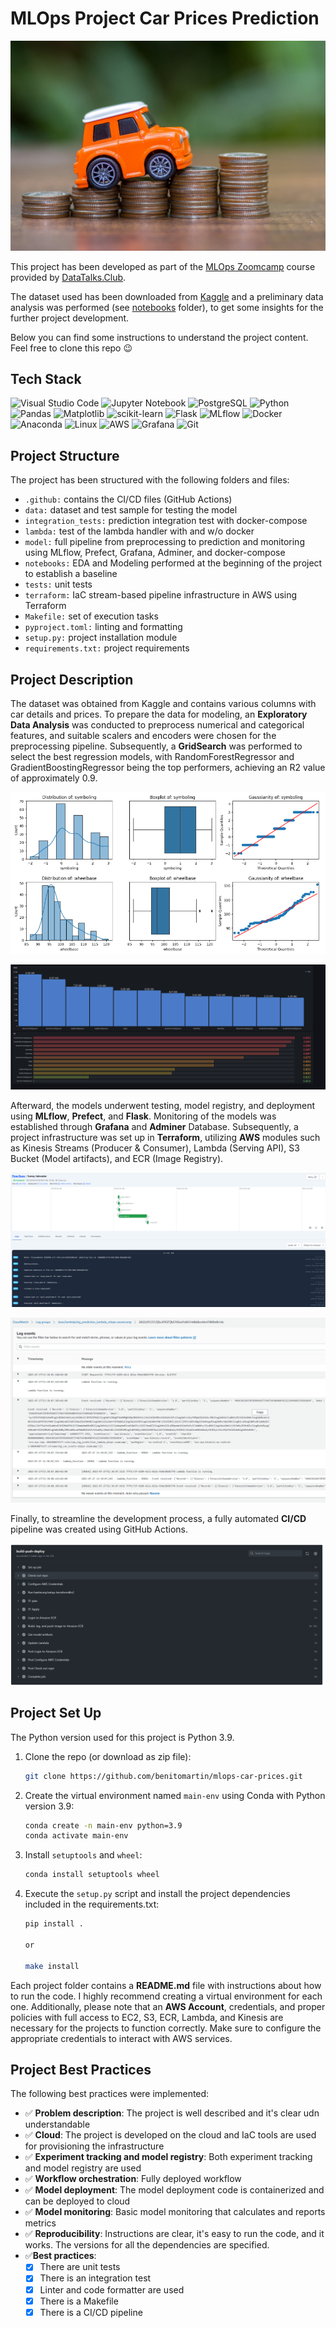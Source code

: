# MLOps Project Car Prices Prediction

<p>
    <img src="/integration_tests/results_printouts/Money-car.jpg"/>
    </p>

This project has been developed as part of the [MLOps Zoomcamp](https://github.com/DataTalksClub/mlops-zoomcamp) course provided by [DataTalks.Club](https://datatalks.club/).

The dataset used has been downloaded from [Kaggle](https://www.kaggle.com/datasets/hellbuoy/car-price-prediction) and a preliminary data analysis was performed (see [notebooks](/notebooks) folder), to get some insights for the further project development.

Below you can find some instructions to understand the project content. Feel free to clone this repo :wink:

## Tech Stack

![Visual Studio Code](https://img.shields.io/badge/Visual%20Studio%20Code-0078d7.svg?style=for-the-badge&logo=visual-studio-code&logoColor=white)
![Jupyter Notebook](https://img.shields.io/badge/jupyter-%23FA0F00.svg?style=for-the-badge&logo=jupyter&logoColor=white)
![PostgreSQL](https://img.shields.io/badge/PostgreSQL-316192?style=for-the-badge&logo=postgresql&logoColor=white)
![Python](https://img.shields.io/badge/python-3670A0?style=for-the-badge&logo=python&logoColor=ffdd54)
![Pandas](https://img.shields.io/badge/pandas-%23150458.svg?style=for-the-badge&logo=pandas&logoColor=white)
![Matplotlib](https://img.shields.io/badge/Matplotlib-%23d9ead3.svg?style=for-the-badge&logo=Matplotlib&logoColor=black)
![scikit-learn](https://img.shields.io/badge/scikit--learn-%23F7931E.svg?style=for-the-badge&logo=scikit-learn&logoColor=white)
![Flask](https://img.shields.io/badge/flask-%23000.svg?style=for-the-badge&logo=flask&logoColor=white)
![MLflow](https://img.shields.io/badge/MLflow-0194E2.svg?style=for-the-badge&logo=MLflow&logoColor=white)
![Docker](https://img.shields.io/badge/docker-%230db7ed.svg?style=for-the-badge&logo=docker&logoColor=white)
![Anaconda](https://img.shields.io/badge/Anaconda-%2344A833.svg?style=for-the-badge&logo=anaconda&logoColor=white)
![Linux](https://img.shields.io/badge/Linux-FCC624?style=for-the-badge&logo=linux&logoColor=white)
![AWS](https://img.shields.io/badge/AWS-%23FF9900.svg?style=for-the-badge&logo=amazon-aws&logoColor=white)
![Grafana](https://img.shields.io/badge/grafana-%23F46800.svg?style=for-the-badge&logo=grafana&logoColor=white)
![Git](https://img.shields.io/badge/git-%23F05033.svg?style=for-the-badge&logo=git&logoColor=white)

## Project Structure

The project has been structured with the following folders and files:

- `.github:` contains the CI/CD files (GitHub Actions)
- `data:` dataset and test sample for testing the model
- `integration_tests:` prediction integration test with docker-compose
- `lambda:` test of the lambda handler with and w/o docker
- `model:` full pipeline from preprocessing to prediction and monitoring using MLflow, Prefect, Grafana, Adminer, and docker-compose
- `notebooks:` EDA and Modeling performed at the beginning of the project to establish a baseline
- `tests:` unit tests
- `terraform:` IaC stream-based pipeline infrastructure in AWS using Terraform
- `Makefile:` set of execution tasks
- `pyproject.toml:` linting and formatting
- `setup.py:` project installation module
- `requirements.txt:` project requirements

## Project Description

The dataset was obtained from Kaggle and contains various columns with car details and prices. To prepare the data for modeling, an **Exploratory Data Analysis** was conducted to preprocess numerical and categorical features, and suitable scalers and encoders were chosen for the preprocessing pipeline. Subsequently, a **GridSearch** was performed to select the best regression models, with RandomForestRegressor and GradientBoostingRegressor being the top performers, achieving an R2 value of approximately 0.9.

<p align="center">
    <img src="/integration_tests/results_printouts/notebook.png"/>
    </p>
<p>
    <img src="/model/results_printouts/grafana_dashboard.png"/>
    </p>

Afterward, the models underwent testing, model registry, and deployment using **MLflow**, **Prefect**, and **Flask**. Monitoring of the models was established through **Grafana** and **Adminer** Database. Subsequently, a project infrastructure was set up in **Terraform**, utilizing **AWS** modules such as Kinesis Streams (Producer & Consumer), Lambda (Serving API), S3 Bucket (Model artifacts), and ECR (Image Registry).

<p>
    <img src="/model/results_printouts/Deployment Prefect UI.png"/>
    </p>
    <p>
    <img src="/terraform/results_printouts/manual_deploy_cloudwatch.png"/>
</p>

Finally, to streamline the development process, a fully automated **CI/CD** pipeline was created using GitHub Actions.

<p>
    <img src="/integration_tests/results_printouts/CICD.png"/>
    </p>
    
## Project Set Up

The Python version used for this project is Python 3.9.

1. Clone the repo (or download as zip file):

   ```bash
   git clone https://github.com/benitomartin/mlops-car-prices.git
   ```

2. Create the virtual environment named `main-env` using Conda with Python version 3.9:

   ```bash
   conda create -n main-env python=3.9
   conda activate main-env
   ```

3. Install `setuptools` and `wheel`:

    ```bash
    conda install setuptools wheel

4. Execute the `setup.py` script and install the project dependencies included in the requirements.txt:

    ```bash
    pip install .

    or
 
    make install
    ```

Each project folder contains a **README.md** file with instructions about how to run the code. I highly recommend creating a virtual environment for each one. Additionally, please note that an **AWS Account**, credentials, and proper policies with full access to EC2, S3, ECR, Lambda, and Kinesis are necessary for the projects to function correctly. Make sure to configure the appropriate credentials to interact with AWS services.


## Project Best Practices

The following best practices were implemented:

- :white_check_mark: **Problem description**: The project is well described and it's clear udn understandable
- :white_check_mark: **Cloud**: The project is developed on the cloud and IaC tools are used for provisioning the infrastructure
- :white_check_mark: **Experiment tracking and model registry**: Both experiment tracking and model registry are used
- :white_check_mark: **Workflow orchestration**: Fully deployed workflow
- :white_check_mark: **Model deployment**: The model deployment code is containerized and can be deployed to cloud
- :white_check_mark: **Model monitoring**: Basic model monitoring that calculates and reports metrics
- :white_check_mark: **Reproducibility**: Instructions are clear, it's easy to run the code, and it works. The versions for all the dependencies are specified.
- :white_check_mark:**Best practices**:
    * [X] There are unit tests
    * [X] There is an integration test
    * [X] Linter and code formatter are used
    * [X] There is a Makefile
    * [X] There is a CI/CD pipeline
